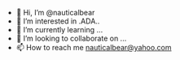 - 👋 Hi, I’m @nauticalbear
- 👀 I’m interested in .ADA..
- 🌱 I’m currently learning ...
- 💞️ I’m looking to collaborate on ...
- 📫 How to reach me nauticalbear@yahoo.com

<!---
nauticalbear/nauticalbear is a ✨ special ✨ repository because its `README.md` (this file) appears on your GitHub profile.
You can click the Preview link to take a look at your changes.
--->
